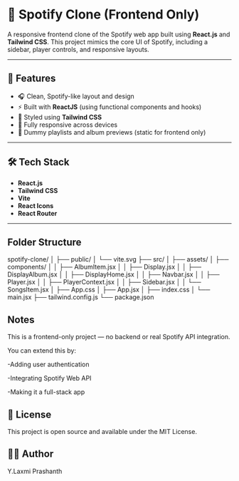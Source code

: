 # 🎵 Spotify Clone (Frontend Only)

A responsive frontend clone of the Spotify web app built using **React.js** and **Tailwind CSS**. This project mimics the core UI of Spotify, including a sidebar, player controls, and responsive layouts.

---

## 🚀 Features

- 🎧 Clean, Spotify-like layout and design
- ⚡ Built with **ReactJS** (using functional components and hooks)
- 💨 Styled using **Tailwind CSS**
- 📱 Fully responsive across devices
- 🎵 Dummy playlists and album previews (static for frontend only)

---

## 🛠️ Tech Stack

- **React.js**
- **Tailwind CSS**
- **Vite** 
- **React Icons**
- **React Router**

---

## Folder Structure

spotify-clone/
│
├── public/
│ └── vite.svg
├── src/
│ ├── assets/
│ ├── components/
│ │ ├── AlbumItem.jsx
│ │ ├── Display.jsx
│ │ ├── DisplayAlbum.jsx
│ │ ├── DisplayHome.jsx
│ │ ├── Navbar.jsx
│ │ ├── Player.jsx
│ │ ├── PlayerContext.jsx
│ │ ├── Sidebar.jsx
│ │ └── SongsItem.jsx
│ ├── App.css
│ ├── App.jsx
│ ├── index.css
│ └── main.jsx
├── tailwind.config.js
└── package.json


## Notes
This is a frontend-only project — no backend or real Spotify API integration.

You can extend this by:

-Adding user authentication

-Integrating Spotify Web API

-Making it a full-stack app

## 📄 License
This project is open source and available under the MIT License.

## 🙋‍♂️ Author
Y.Laxmi Prashanth




